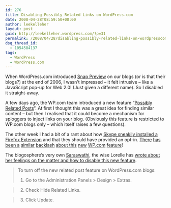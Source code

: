 ```yaml
---
id: 276
title: Disabling Possibly Related Links on WordPress.com
date: 2008-04-28T08:59:50+00:00
author: leekelleher
layout: post
guid: http://leekelleher.wordpress.com/?p=31
permalink: /2008/04/28/disabling-possibly-related-links-on-wordpresscom/
dsq_thread_id:
  - 1054584137
tags:
  - WordPress
  - WordPress.com
---
```

When WordPress.com introduced [Snap Preview](http://wordpress.com/blog/2006/12/29/snap-to-it/) on our blogs (or is that their blogs?) at the end of 2006, I wasn&#8217;t impressed &#8211; it felt intrusive &#8211; like a JavaScript pop-up for Web 2.0! (Just given a different name). So I disabled it straight-away.

A few days ago, the WP.com team introduced a new feature &#8220;[Possibly Related Posts](http://wordpress.com/blog/2008/04/25/possibly-an-announcement/)&#8220;. At first I thought this was a great idea for finding similar content &#8211; but then I realised that it could become a mechanism for sploggers to inject links on your blog. (Obviously this feature is restricted to WP.com blogs only &#8211; which itself raises a few questions).

The other week I had a bit of a rant about how [Skype sneakily installed a Firefox Extension](http://blog.leekelleher.com/2008/04/14/sneaky-skype-installing-firefox-extension/) and that they should have provided an opt-in. [There](http://internetducttape.com/2008/04/27/fixing-the-wordpresscom-possibly-related-feature/) [has been a](http://larvatusprodeo.net/2008/04/28/wordpresscom-enables-another-new-feature-to-far-from-universal-acclaim/) [similar](http://amnesiablog.wordpress.com/2008/04/28/how-to-turn-off-wordpress-related-links/) [backlash](http://danamckay.wordpress.com/2008/04/28/add-the-features-your-users-want-not-the-features-you-want-them-to-have/) [about this](http://shewhostumbles.wordpress.com/2008/04/26/warning-the-new-wordpress-feature-is-utter-trollbait/) [new](http://saltedlithium.wordpress.com/2008/04/28/possibly-related-posts/) [WP.com](http://williamtildesley.wordpress.com/2008/04/28/how-dare-wordpress/) [feature](http://akhomeschoolfun.wordpress.com/2008/04/27/possibly-related-posts/)!

The blogosphere&#8217;s very own [Saraswathi](http://en.wikipedia.org/wiki/Saraswati), the wise Lorelle has [wrote about her feelings on the matter and how to disable this new feature](http://lorelle.wordpress.com/2008/04/26/alert-possibly-related-posts-feature-on-wordpresscom-blogs/).

> To turn off the new related post feature on WordPress.com blogs:
> 
> 1. Go to the Administration Panels > Design > Extras.
  
> 2. Check Hide Related Links.
  
> 3. Click Update.